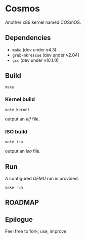 # Cosmos

Another x86 kernel named COSmOS.

## Dependencies

* `make` (dev under v4.3)
* `grub-mkrescue` (dev under v2.04)
* `gcc` (dev under v10.1.0)

## Build

`make`

### Kernel build

`make kernel`

output an *elf* file.

### ISO build

`make iso`

output an *iso* file.

## Run

A configured *QEMU* run is provided.

`make run`

## ROADMAP



## Epilogue

Feel free to fork, use, improve.